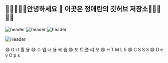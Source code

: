 ## 🌱🌱🌱🌱🌱안녕하세요 👋 이곳은 정애란의 깃허브 저장소🌱🌱🌱🌱🌱


![header](https://camo.githubusercontent.com/15c7478468dd755b66b3ca60b4cc933a5e5b61087718ef8d0b4c40e0c2007e79/68747470733a2f2f696d672e736869656c64732e696f2f62616467652f48544d4c352d4533344632363f6c6f676f3d68746d6c35266c6f676f436f6c6f723d7768697465)
![header](https://camo.githubusercontent.com/f2f7b7f0d610012459bceca23903a94af5e9cbb04ef60e473e3ec96be164019e/68747470733a2f2f696d672e736869656c64732e696f2f62616467652f4353532d3135373242363f6c6f676f3d63737333266c6f676f436f6c6f723d7768697465)
![header](https://camo.githubusercontent.com/995500e18d0d97463ce798f131b1f729996693c8a53ecbc239867f086737afa9/68747470733a2f2f696d672e736869656c64732e696f2f62616467652f4a6176615363726970742d4637444631453f6c6f676f3d6a617661736372697074266c6f676f436f6c6f723d7768697465)


![Header](https://capsule-render.vercel.app/api?type=waving&color=auto&height=300&section=header&text=Expandsource%20Wed&fontSize=90)


😄 G i t 활 용   😄 수 업 내 용 복 습   😄 포 트 폴 리 오    😄 H T M L 5    😄 C S S 3    😄 D e v O p s 



<!--
**jeongaeran/jeongaeran** is a ✨ _special_ ✨ repository because its `README.md` (this file) appears on your GitHub profile.

Here are some ideas to get you started:

- 🔭 I’m currently working on ...
- 🌱 I’m currently learning ...
- 👯 I’m looking to collaborate on ...
- 🤔 I’m looking for help with ...
- 💬 Ask me about ...
- 📫 How to reach me: ...
- 😄 Pronouns: ...
- ⚡ Fun fact: ...
-->
